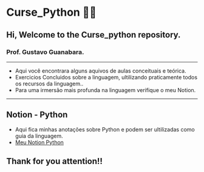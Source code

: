 # Curse_Python 🐍👀
## Hi, Welcome to the Curse_python repository.
### Prof. Gustavo Guanabara.

***

* Aqui você encontrara alguns aquivos de aulas conceituais e teórica.
* Exercicios Concluidos sobre a linguagem, ultilizando praticamente todos os recursos da linguagem..
* Para uma irmersão mais profunda na linguagem verifique o meu Notion.

***

## Notion - Python
 * Aqui fica minhas anotações sobre Python e podem ser ultilizadas como guia da linguagem.
 * [Meu Notion Python](https://profuse-catboat-c67.notion.site/Python-91c664c9432347468d27b63da7f193ed?pvs=4)

## Thank for you attention!! 
